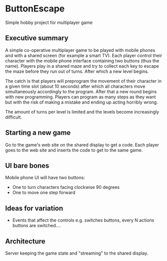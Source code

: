 # ButtonEscape

Simple hobby project for multiplayer game

## Executive summary
A simple co-operative multiplayer game to be played with mobile phones and with a shared screen (for example a smart TV). Each player control their character with the mobile phone interface containing two buttons (thus the name). Players play in a shared maze and try to collect each key to escape the maze before they run out of turns. After which a new level begins.

The catch is that players will preprogram the movement of their character in a given time slot (about 10 seconds) after which all characters move simultaneously accordingly to the program. After that a new round begins with new programming. Players can program as many steps as they want but with the risk of making a mistake and ending up acting horribly wrong.

The amount of turns per level is limited and the levels become increasingly difficult.


## Starting a new game
Go to the game's web site on the shared display to get a code. Each player goes to the web site and inserts the code to get to the same game.

## UI bare bones
Mobile phone UI will have two buttons:
- One to turn characters facing clockwise 90 degrees
- One to move one step forward

## Ideas for variation
- Events that affect the controls e.g. switches buttons, every N actions buttons are switched....

## Architecture
Server keeping the game state and "streaming" to the shared display.
